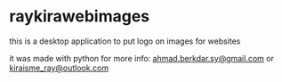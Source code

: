 # raykirawebimages
this is a desktop application to put logo on images for websites

it was made with python
for more info:
ahmad.berkdar.sy@gmail.com
or
kiraisme_ray@outlook.com
